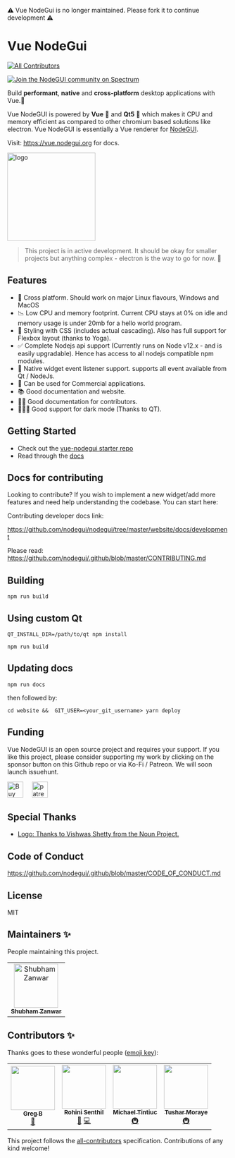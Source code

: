 ⚠️ Vue NodeGui is no longer maintained. Please fork it to continue development ⚠️


# Vue NodeGui
<!-- ALL-CONTRIBUTORS-BADGE:START - Do not remove or modify this section -->
[![All Contributors](https://img.shields.io/badge/all_contributors-4-orange.svg?style=flat-square)](#contributors-)
<!-- ALL-CONTRIBUTORS-BADGE:END -->

[![Join the NodeGUI community on Spectrum](https://withspectrum.github.io/badge/badge.svg)](https://spectrum.chat/nodegui)

Build **performant**, **native** and **cross-platform** desktop applications with Vue.🚀

Vue NodeGUI is powered by **Vue** 🌈 and **Qt5** 💚 which makes it CPU and memory efficient as compared to other chromium based solutions like electron. Vue NodeGUI is essentially a Vue renderer for [NodeGUI](https://github.com/nodegui/nodegui).

Visit: https://vue.nodegui.org for docs.

<img alt="logo" src="https://github.com/nodegui/nodegui/raw/master/extras/logo/nodegui.png" height="200" />

> This project is in active development. It should be okay for smaller projects but anything complex - electron is the way to go for now. 🚧

## Features

- 🧬 Cross platform. Should work on major Linux flavours, Windows and MacOS
- 📉 Low CPU and memory footprint. Current CPU stays at 0% on idle and memory usage is under 20mb for a hello world program.
- 💅 Styling with CSS (includes actual cascading). Also has full support for Flexbox layout (thanks to Yoga).
- ✅ Complete Nodejs api support (Currently runs on Node v12.x - and is easily upgradable). Hence has access to all nodejs compatible npm modules.
- 🎪 Native widget event listener support. supports all event available from Qt / NodeJs.
- 💸 Can be used for Commercial applications.
- 📚 Good documentation and website.
- 🧙‍♂️ Good documentation for contributors.
- 🦹🏻‍♀️ Good support for dark mode (Thanks to QT).

## Getting Started

- Check out the [vue-nodegui starter repo](https://github.com/nodegui/vue-nodegui-starter)
- Read through the [docs](https://vue.nodegui.org)

## Docs for contributing

Looking to contribute? If you wish to implement a new widget/add more features and need help understanding the codebase. You can start here:

Contributing developer docs link:

https://github.com/nodegui/nodegui/tree/master/website/docs/development

Please read: https://github.com/nodegui/.github/blob/master/CONTRIBUTING.md

## Building

`npm run build`

## Using custom Qt

`QT_INSTALL_DIR=/path/to/qt npm install`

`npm run build`

## Updating docs

`npm run docs`

then followed by:

`cd website &&  GIT_USER=<your_git_username> yarn deploy`

## Funding

Vue NodeGUI is an open source project and requires your support. If you like this project, please consider supporting my work by clicking on the sponsor button on this Github repo or via Ko-Fi / Patreon. We will soon launch issuehunt.

<p>
 <a href='https://ko-fi.com/shubhamzanwar' target='_blank'><img height='36' style='border:0px;height:36px;' src='https://az743702.vo.msecnd.net/cdn/kofi4.png?v=2' border='0' alt='Buy Me a Coffee at ko-fi.com' /></a> &nbsp; &nbsp; 
 <a href="https://www.patreon.com/shubhamzanwar"><img alt="patreon" src="https://encrypted-tbn0.gstatic.com/images?q=tbn%3AANd9GcS6Vwdt8lWjAfo5blHIj1M1vn6E0ZamZui0RA&usqp=CAU"  height="36px" /></a>
</p>

## Special Thanks

- [Logo: Thanks to Vishwas Shetty from the Noun Project.](https://github.com/nodegui/nodegui/blob/master/extras/legal/logo/thanks.md)

## Code of Conduct

https://github.com/nodegui/.github/blob/master/CODE_OF_CONDUCT.md

## License

MIT

## Maintainers ✨

People maintaining this project.

<!-- prettier-ignore -->
<table>
  <tr>
    <td align="center"><a href="https://twitter.com/szanwar22"><img src="https://avatars0.githubusercontent.com/u/15626155?v=4" width="100px;" alt="Shubham Zanwar"/><br /><sub><b>Shubham Zanwar</b></sub></a></td>
  </tr>
</table>

## Contributors ✨

Thanks goes to these wonderful people ([emoji key](https://allcontributors.org/docs/en/emoji-key)):

<!-- ALL-CONTRIBUTORS-LIST:START - Do not remove or modify this section -->
<!-- prettier-ignore-start -->
<!-- markdownlint-disable -->
<table>
  <tr>
    <td align="center"><a href="https://gregbenner.life"><img src="https://avatars3.githubusercontent.com/u/1177690?v=4" width="100px;" alt=""/><br /><sub><b>Greg B</b></sub></a><br /><a href="https://github.com/nodegui/vue-nodegui/commits?author=gregbenner" title="Documentation">📖</a></td>
    <td align="center"><a href="https://github.com/rohinivsenthil"><img src="https://avatars1.githubusercontent.com/u/42040329?v=4" width="100px;" alt=""/><br /><sub><b>Rohini Senthil</b></sub></a><br /><a href="https://github.com/nodegui/vue-nodegui/commits?author=rohinivsenthil" title="Documentation">📖</a> <a href="https://github.com/nodegui/vue-nodegui/commits?author=rohinivsenthil" title="Code">💻</a></td>
    <td align="center"><a href="https://michaeltintiuc.com"><img src="https://avatars2.githubusercontent.com/u/1321256?v=4" width="100px;" alt=""/><br /><sub><b>Michael Tintiuc</b></sub></a><br /><a href="#infra-michaeltintiuc" title="Infrastructure (Hosting, Build-Tools, etc)">🚇</a></td>
    <td align="center"><a href="https://tusharmoraye.github.io/"><img src="https://avatars3.githubusercontent.com/u/25436413?v=4" width="100px;" alt=""/><br /><sub><b>Tushar Moraye</b></sub></a><br /><a href="#infra-tusharmoraye" title="Infrastructure (Hosting, Build-Tools, etc)">🚇</a></td>
  </tr>
</table>

<!-- markdownlint-enable -->
<!-- prettier-ignore-end -->
<!-- ALL-CONTRIBUTORS-LIST:END -->

This project follows the [all-contributors](https://github.com/all-contributors/all-contributors) specification. Contributions of any kind welcome!
